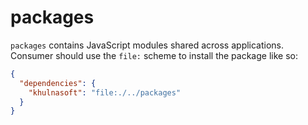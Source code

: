 <!--
Copyright 2020 - KhulnaSoft Authors <admin@khulnasoft.com>
SPDX-License-Identifier: Apache-2.0
-->

# packages

`packages` contains JavaScript modules shared across applications. Consumer should use the `file:` scheme to install the package like so:

```json
{
  "dependencies": {
    "khulnasoft": "file:./../packages"
  }
}
```
